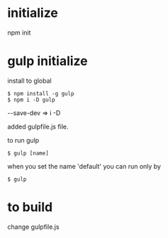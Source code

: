 # initialize
npm init

# gulp initialize
install to global
```
$ npm install -g gulp
$ npm i -D gulp
```
--save-dev => i -D  

added gulpfile.js file.  

to run gulp
```
$ gulp [name]
```
when you set the name 'default' you can run only by
```
$ gulp
```

# to build
change gulpfile.js  
